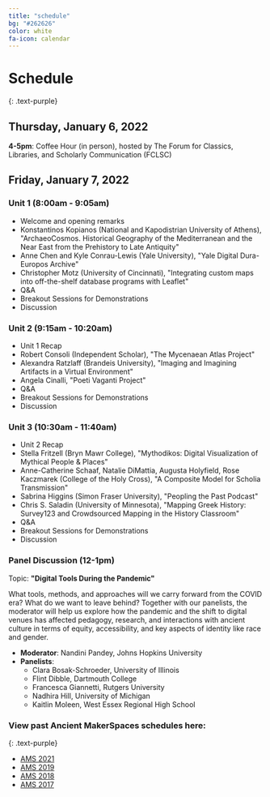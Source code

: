 ```yaml
---
title: "schedule"
bg: "#262626"
color: white
fa-icon: calendar
---
```


# Schedule
{: .text-purple}

## Thursday, January 6, 2022

**4-5pm**: Coffee Hour (in person), hosted by The Forum for Classics, Libraries, and Scholarly Communication (FCLSC)

## Friday, January 7, 2022

### Unit 1 (8:00am - 9:05am)
* Welcome and opening remarks
* Konstantinos Kopianos (National and Kapodistrian University of Athens), "ArchaeoCosmos. Historical Geography of the Mediterranean and the Near East from the Prehistory to Late Antiquity"
* Anne Chen and Kyle Conrau-Lewis (Yale University), "Yale Digital Dura-Europos Archive"
* Christopher Motz (University of Cincinnati), "Integrating custom maps into off-the-shelf database programs with Leaflet"
* Q&A
* Breakout Sessions for Demonstrations
* Discussion

### Unit 2 (9:15am - 10:20am)
* Unit 1 Recap
* Robert Consoli (Independent Scholar), "The Mycenaean Atlas Project"
* Alexandra Ratzlaff (Brandeis University), "Imaging and Imagining Artifacts in a Virtual Environment"
* Angela Cinalli, "Poeti Vaganti Project"
* Q&A
* Breakout Sessions for Demonstrations
* Discussion

### Unit 3 (10:30am - 11:40am)
* Unit 2 Recap
* Stella Fritzell (Bryn Mawr College), "Mythodikos: Digital Visualization of Mythical People & Places"
* Anne-Catherine Schaaf, Natalie DiMattia, Augusta Holyfield, Rose Kaczmarek (College of the Holy Cross), "A Composite Model for Scholia Transmission"
* Sabrina Higgins (Simon Fraser University), "Peopling the Past Podcast"
* Chris S. Saladin (University of Minnesota), "Mapping Greek History: Survey123 and Crowdsourced Mapping in the History Classroom"
* Q&A
* Breakout Sessions for Demonstrations
* Discussion

### Panel Discussion (12-1pm)

Topic: **"Digital Tools During the Pandemic"**

What tools, methods, and approaches will we carry forward from the COVID era? What do we want to leave behind? Together with our panelists, the moderator will help us explore how the pandemic and the shift to digital venues has affected pedagogy, research, and interactions with ancient culture in terms of equity, accessibility, and key aspects of identity like race and gender.

* **Moderator**: Nandini Pandey, Johns Hopkins University
* **Panelists**:
  * Clara Bosak-Schroeder, University of Illinois
  * Flint Dibble, Dartmouth College
  * Francesca Giannetti, Rutgers University
  * Nadhira Hill, University of Michigan
  * Kaitlin Moleen, West Essex Regional High School

### View past Ancient MakerSpaces schedules here:
{: .text-purple}
- [AMS 2021](https://rachelstarry.github.io/AMS2021/)
- [AMS 2019](https://diyclassics.github.io/ams-2019/)
- [AMS 2018](https://diyclassics.github.io/ams-2018/)
- [AMS 2017](https://diyclassics.github.io/ams/)
